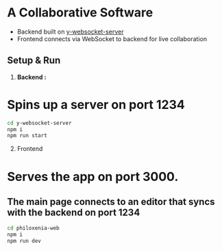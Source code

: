 # A Collaborative Software

- Backend built on [y-websocket-server](https://github.com/yjs/y-websocket-server)
- Frontend connects via WebSocket to backend for live collaboration

## Setup & Run

1. **Backend :**

# Spins up a server on port 1234

```bash
cd y-websocket-server
npm i
npm run start
```

2. Frontend

# Serves the app on port 3000.

## The main page connects to an editor that syncs with the backend on port 1234

```bash
cd philoxenia-web
npm i
npm run dev
```
